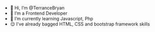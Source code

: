 - 👋 Hi, I’m @TerranceBryan
- 👀 I’m a Frontend Developer 
- 🌱 I’m currently learning Javascript, Php 
- 😌 I've already bagged HTML, CSS and bootstrap framework skills 


<!---
TerranceBryan/TerranceBryan is a ✨ special ✨ repository because its `README.md` (this file) appears on your GitHub profile.
You can click the Preview link to take a look at your changes.
--->
